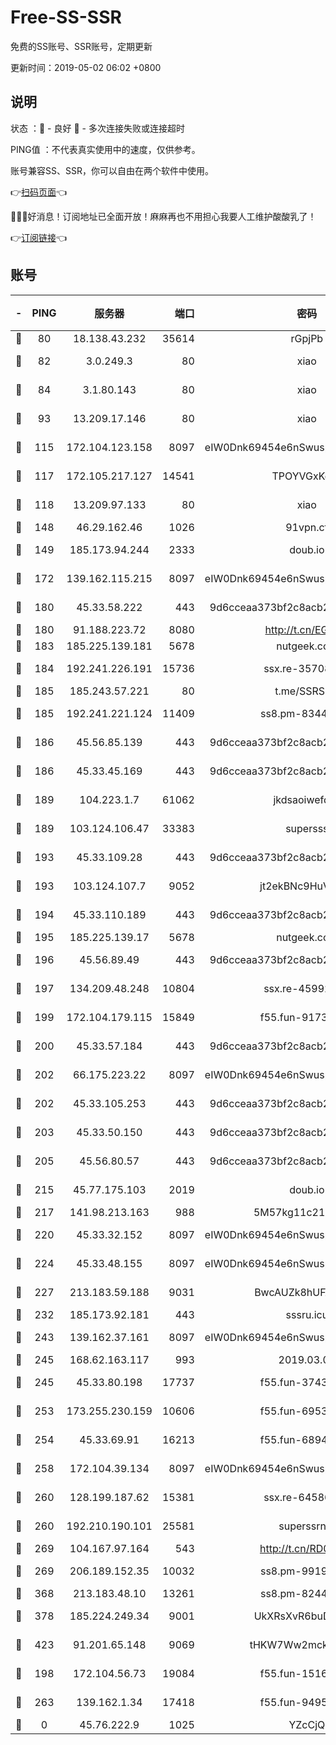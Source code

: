 # Free-SS-SSR

免费的SS账号、SSR账号，定期更新

更新时间：2019-05-02 06:02 +0800

## 说明

状态     ：🙂 - 良好 🙁 - 多次连接失败或连接超时

PING值   ：不代表真实使用中的速度，仅供参考。

账号兼容SS、SSR，你可以自由在两个软件中使用。

👉[扫码页面](https://liesauer.github.io/Free-SS-SSR/)👈

🎉🎉🎉好消息！订阅地址已全面开放！麻麻再也不用担心我要人工维护酸酸乳了！

👉[订阅链接](https://www.liesauer.net/yogurt/subscribe?ACCESS_TOKEN=DAYxR3mMaZAsaqUb)👈

## 账号

|-|PING|服务器|端口|密码|加密方式|区域|
|:----:|:----:|:-----:|-----:|:----:|:----:|:----:|
|🙂|80|18.138.43.232|35614|rGpjPb|rc4-md5|SG|
|🙂|82|3.0.249.3|80|xiao|aes-128-ctr|SG|
|🙂|84|3.1.80.143|80|xiao|aes-128-ctr|SG|
|🙂|93|13.209.17.146|80|xiao|aes-128-ctr|KR|
|🙂|115|172.104.123.158|8097|eIW0Dnk69454e6nSwuspv9DmS201tQ0D|aes-256-cfb|JP|
|🙂|117|172.105.217.127|14541|TPOYVGxKglpi|aes-256-cfb|JP|
|🙂|118|13.209.97.133|80|xiao|aes-128-ctr|KR|
|🙂|148|46.29.162.46|1026|91vpn.cf|rc4-md5|RU|
|🙂|149|185.173.94.244|2333|doub.io|aes-128-ctr|RU|
|🙂|172|139.162.115.215|8097|eIW0Dnk69454e6nSwuspv9DmS201tQ0D|aes-256-cfb|JP|
|🙂|180|45.33.58.222|443|9d6cceaa373bf2c8acb22e60b6a58be6|aes-256-cfb|US|
|🙂|180|91.188.223.72|8080|http://t.cn/EGJIyrl|rc4-md5|RU|
|🙂|183|185.225.139.181|5678|nutgeek.com|rc4-md5|US|
|🙂|184|192.241.226.191|15736|ssx.re-35708757|aes-256-cfb|US|
|🙂|185|185.243.57.221|80|t.me/SSRSUB|rc4-md5|US|
|🙂|185|192.241.221.124|11409|ss8.pm-83446973|aes-256-cfb|US|
|🙂|186|45.56.85.139|443|9d6cceaa373bf2c8acb22e60b6a58be6|aes-256-cfb|US|
|🙂|186|45.33.45.169|443|9d6cceaa373bf2c8acb22e60b6a58be6|aes-256-cfb|US|
|🙂|189|104.223.1.7|61062|jkdsaoiwefdsa|aes-256-cfb|US|
|🙂|189|103.124.106.47|33383|supersss|aes-256-cfb|US|
|🙂|193|45.33.109.28|443|9d6cceaa373bf2c8acb22e60b6a58be6|aes-256-cfb|US|
|🙂|193|103.124.107.7|9052|jt2ekBNc9HuVtm2a|aes-256-cfb|US|
|🙂|194|45.33.110.189|443|9d6cceaa373bf2c8acb22e60b6a58be6|aes-256-cfb|US|
|🙂|195|185.225.139.17|5678|nutgeek.com|rc4-md5|US|
|🙂|196|45.56.89.49|443|9d6cceaa373bf2c8acb22e60b6a58be6|aes-256-cfb|US|
|🙂|197|134.209.48.248|10804|ssx.re-45992427|aes-256-cfb|US|
|🙂|199|172.104.179.115|15849|f55.fun-91733378|aes-256-cfb|SG|
|🙂|200|45.33.57.184|443|9d6cceaa373bf2c8acb22e60b6a58be6|aes-256-cfb|US|
|🙂|202|66.175.223.22|8097|eIW0Dnk69454e6nSwuspv9DmS201tQ0D|aes-256-cfb|US|
|🙂|202|45.33.105.253|443|9d6cceaa373bf2c8acb22e60b6a58be6|aes-256-cfb|US|
|🙂|203|45.33.50.150|443|9d6cceaa373bf2c8acb22e60b6a58be6|aes-256-cfb|US|
|🙂|205|45.56.80.57|443|9d6cceaa373bf2c8acb22e60b6a58be6|aes-256-cfb|US|
|🙂|215|45.77.175.103|2019|doub.io|aes-128-ctr|SG|
|🙂|217|141.98.213.163|988|5M57kg11c214qDmK|chacha20|KR|
|🙂|220|45.33.32.152|8097|eIW0Dnk69454e6nSwuspv9DmS201tQ0D|aes-256-cfb|US|
|🙂|224|45.33.48.155|8097|eIW0Dnk69454e6nSwuspv9DmS201tQ0D|aes-256-cfb|US|
|🙂|227|213.183.59.188|9031|BwcAUZk8hUFAkDGN|aes-256-cfb|NL|
|🙂|232|185.173.92.181|443|sssru.icu|rc4-md5|RU|
|🙂|243|139.162.37.161|8097|eIW0Dnk69454e6nSwuspv9DmS201tQ0D|aes-256-cfb|SG|
|🙂|245|168.62.163.117|993|2019.03.07|rc4-md5|US|
|🙂|245|45.33.80.198|17737|f55.fun-37435763|aes-256-cfb|US|
|🙂|253|173.255.230.159|10606|f55.fun-69530380|aes-256-cfb|US|
|🙂|254|45.33.69.91|16213|f55.fun-68940095|aes-256-cfb|US|
|🙂|258|172.104.39.134|8097|eIW0Dnk69454e6nSwuspv9DmS201tQ0D|aes-256-cfb|SG|
|🙂|260|128.199.187.62|15381|ssx.re-64586765|aes-256-cfb|SG|
|🙂|260|192.210.190.101|25581|superssrnet|aes-256-cfb|US|
|🙂|269|104.167.97.164|543|http://t.cn/RD0D7sx|rc4-md5|CA|
|🙂|269|206.189.152.35|10032|ss8.pm-99190051|aes-256-cfb|SG|
|🙂|368|213.183.48.10|13261|ss8.pm-82446058|rc4-md5|RU|
|🙂|378|185.224.249.34|9001|UkXRsXvR6buDMG2Y|aes-256-cfb|RU|
|🙂|423|91.201.65.148|9069|tHKW7Ww2mck9CHQG|aes-256-cfb|IT|
|🙂|198|172.104.56.73|19084|f55.fun-15166330|aes-256-cfb|SG|
|🙂|263|139.162.1.34|17418|f55.fun-94953115|aes-256-cfb|SG|
|🙁|0|45.76.222.9|1025|YZcCjQ|rc4-md5|JP|
